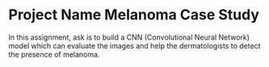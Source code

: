 # Project Name Melanoma Case Study
In this assignment, ask is to build a CNN (Convolutional Neural Network) model which can evaluate the images and help the dermatologists to detect the presence of melanoma.
